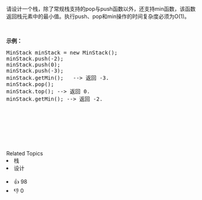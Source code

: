 <p>请设计一个栈，除了常规栈支持的pop与push函数以外，还支持min函数，该函数返回栈元素中的最小值。执行push、pop和min操作的时间复杂度必须为O(1)。</p>
<br><p><strong>示例：</strong><pre>MinStack minStack = new MinStack();<br>minStack.push(-2);<br>minStack.push(0);<br>minStack.push(-3);<br>minStack.getMin();   --&gt; 返回 -3.<br>minStack.pop();<br>minStack.top(); --&gt; 返回 0.<br>minStack.getMin(); --&gt; 返回 -2.</br></br></br></br></br></br></br></pre></p></br>

<div><div>Related Topics</div><div><li>栈</li><li>设计</li></div></div><br><div><li>👍 98</li><li>👎 0</li></div>